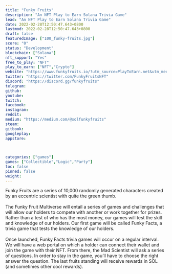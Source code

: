 ```yaml
---
title: "Funky Fruits"
description: "An NFT Play to Earn Solana Trivia Game"
lead: "An NFT Play to Earn Solana Trivia Game"
date: 2022-02-28T12:50:47.643+0800
lastmod: 2022-02-28T12:50:47.643+0800
draft: false
featuredImage: ["100_funky-fruits.jpg"]
score: "0"
status: "Development"
blockchain: ["Solana"]
nft_support: "Yes"
free_to_play: "NFT"
play_to_earn: ["NFT","Crypto"]
website: "https://www.funkyfruits.io/?utm_source=PlayToEarn.net&utm_medium=organic&utm_campaign=gamepage"
twitter: "https://twitter.com/FunkyFruitsNFT"
discord: "https://discord.gg/funkyfruits"
telegram: 
github: 
youtube: 
twitch: 
facebook: 
instagram: 
reddit: 
medium: "https://medium.com/@solfunkyfruits"
steam: 
gitbook: 
googleplay: 
appstore: 

  
    
categories: ["games"]
games: ["Collectible","Logic","Party"]
toc: false
pinned: false
weight: 
---
```

Funky Fruits are a series of 10,000 randomly generated characters created by an eccentric scientist with quite the green thumb.<br> <br> The Funky Fruit Multiverse will entail a series of games and challenges that will allow our holders to compete with another or work together for prizes. Rather than a test of who has the most money, our games will test the skill and knowledge of our holders. Our first game will be called Funky Facts, a trivia game that tests the knowledge of our holders.<br> <br> Once launched, Funky Facts trivia games will occur on a regular interval. We will have a web portal on which a holder can connect their wallet and join the game with their NFT. From there, the Mad Scientist will ask a series of questions. In order to stay in the game, you’ll have to choose the right answer the question. The last fruits standing will receive rewards in SOL (and sometimes other cool rewards).
